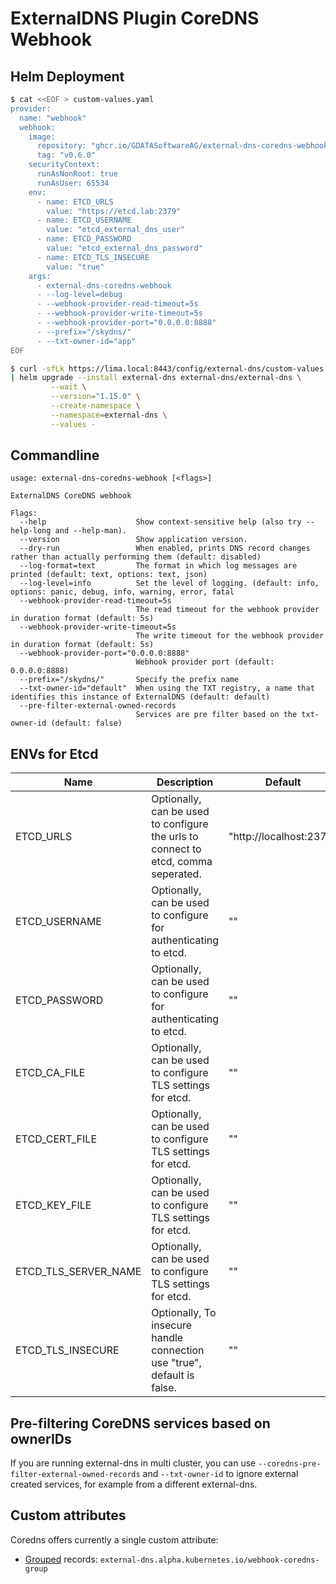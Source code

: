 # ExternalDNS Plugin CoreDNS Webhook

## Helm Deployment

```bash
$ cat <<EOF > custom-values.yaml
provider:
  name: "webhook"
  webhook:
    image: 
      repository: "ghcr.io/GDATASoftwareAG/external-dns-coredns-webhook"
      tag: "v0.6.0"
    securityContext:
      runAsNonRoot: true
      runAsUser: 65534
    env:
      - name: ETCD_URLS
        value: "https://etcd.lab:2379"
      - name: ETCD_USERNAME
        value: "etcd_external_dns_user"
      - name: ETCD_PASSWORD
        value: "etcd_external_dns_password"
      - name: ETCD_TLS_INSECURE
        value: "true"
    args:
      - external-dns-coredns-webhook
      - --log-level=debug
      - --webhook-provider-read-timeout=5s
      - --webhook-provider-write-timeout=5s
      - --webhook-provider-port="0.0.0.0:8888"
      - --prefix="/skydns/"
      - --txt-owner-id="app"
EOF
```

```bash
$ curl -sfLk https://lima.local:8443/config/external-dns/custom-values.yaml \
| helm upgrade --install external-dns external-dns/external-dns \
         --wait \
         --version="1.15.0" \
         --create-namespace \
         --namespace=external-dns \
         --values - 
```

## Commandline

```
usage: external-dns-coredns-webhook [<flags>]

ExternalDNS CoreDNS webhook

Flags:
  --help                    Show context-sensitive help (also try --help-long and --help-man).
  --version                 Show application version.
  --dry-run                 When enabled, prints DNS record changes rather than actually performing them (default: disabled)
  --log-format=text         The format in which log messages are printed (default: text, options: text, json)
  --log-level=info          Set the level of logging. (default: info, options: panic, debug, info, warning, error, fatal
  --webhook-provider-read-timeout=5s  
                            The read timeout for the webhook provider in duration format (default: 5s)
  --webhook-provider-write-timeout=5s  
                            The write timeout for the webhook provider in duration format (default: 5s)
  --webhook-provider-port="0.0.0.0:8888"  
                            Webhook provider port (default: 0.0.0.0:8888)
  --prefix="/skydns/"       Specify the prefix name
  --txt-owner-id="default"  When using the TXT registry, a name that identifies this instance of ExternalDNS (default: default)
  --pre-filter-external-owned-records  
                            Services are pre filter based on the txt-owner-id (default: false)
```

## ENVs for Etcd

| Name                 | Description                                                                        | Default                 |
|----------------------|------------------------------------------------------------------------------------|-------------------------|
| ETCD_URLS            | Optionally, can be used to configure the urls to connect to etcd, comma seperated. | "http://localhost:2379" |
| ETCD_USERNAME        | Optionally, can be used to configure for authenticating to etcd.                   | ""                      | 
| ETCD_PASSWORD        | Optionally, can be used to configure for authenticating to etcd.                   | ""                      |
| ETCD_CA_FILE         | Optionally, can be used to configure TLS settings for etcd.                        | ""                      |
| ETCD_CERT_FILE       | Optionally, can be used to configure TLS settings for etcd.                        | ""                      |
| ETCD_KEY_FILE        | Optionally, can be used to configure TLS settings for etcd.                        | ""                      |
| ETCD_TLS_SERVER_NAME | Optionally, can be used to configure TLS settings for etcd.                        | ""                      |
| ETCD_TLS_INSECURE    | Optionally, To insecure handle connection use "true", default is false.            | ""                      |

## Pre-filtering CoreDNS services based on ownerIDs

If you are running external-dns in multi cluster, you can use `--coredns-pre-filter-external-owned-records` and
`--txt-owner-id` to ignore external created services, for example from a different external-dns.

## Custom attributes

Coredns offers currently a single custom attribute:

* [Grouped](https://github.com/skynetservices/skydns#groups)
  records: `external-dns.alpha.kubernetes.io/webhook-coredns-group`
